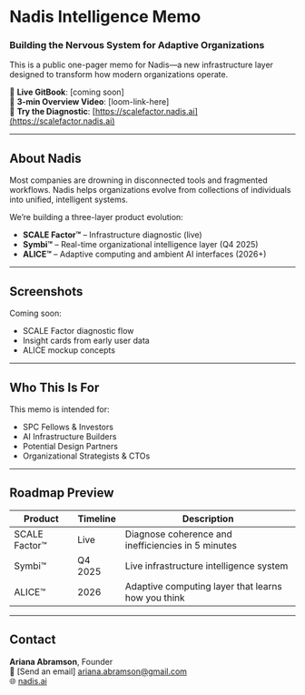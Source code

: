 # Nadis Intelligence Memo  
### Building the Nervous System for Adaptive Organizations

This is a public one-pager memo for Nadis—a new infrastructure layer designed to transform how modern organizations operate.

🔗 **Live GitBook**: [coming soon]  
🎥 **3-min Overview Video**: [loom-link-here]  
🧠 **Try the Diagnostic**: [https://scalefactor.nadis.ai](https://scalefactor.nadis.ai)

---

## About Nadis

Most companies are drowning in disconnected tools and fragmented workflows. Nadis helps organizations evolve from collections of individuals into unified, intelligent systems.

We’re building a three-layer product evolution:
- **SCALE Factor™** – Infrastructure diagnostic (live)
- **Symbi™** – Real-time organizational intelligence layer (Q4 2025)
- **ALICE™** – Adaptive computing and ambient AI interfaces (2026+)

---

## Screenshots

Coming soon:  
- SCALE Factor diagnostic flow  
- Insight cards from early user data  
- ALICE mockup concepts

---

## Who This Is For

This memo is intended for:
- SPC Fellows & Investors
- AI Infrastructure Builders
- Potential Design Partners
- Organizational Strategists & CTOs

---

## Roadmap Preview

| Product | Timeline | Description |
|--------|----------|-------------|
| SCALE Factor™ | Live | Diagnose coherence and inefficiencies in 5 minutes |
| Symbi™ | Q4 2025 | Live infrastructure intelligence system |
| ALICE™ | 2026 | Adaptive computing layer that learns how you think |

---

## Contact

**Ariana Abramson**, Founder  
💬 [Send an email] ariana.abramson@gmail.com  
🌐 [nadis.ai](https://nadis.ai)  
